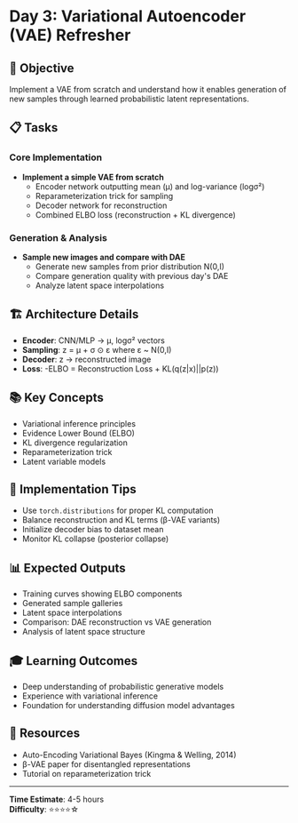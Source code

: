 # Day 3: Variational Autoencoder (VAE) Refresher

## 🎯 Objective
Implement a VAE from scratch and understand how it enables generation of new samples through learned probabilistic latent representations.

## 📋 Tasks

### Core Implementation
- **Implement a simple VAE from scratch**
  - Encoder network outputting mean (μ) and log-variance (logσ²)
  - Reparameterization trick for sampling
  - Decoder network for reconstruction
  - Combined ELBO loss (reconstruction + KL divergence)

### Generation & Analysis
- **Sample new images and compare with DAE**
  - Generate new samples from prior distribution N(0,I)
  - Compare generation quality with previous day's DAE
  - Analyze latent space interpolations

## 🏗️ Architecture Details
- **Encoder**: CNN/MLP → μ, logσ² vectors
- **Sampling**: z = μ + σ ⊙ ε where ε ~ N(0,I)
- **Decoder**: z → reconstructed image
- **Loss**: -ELBO = Reconstruction Loss + KL(q(z|x)||p(z))

## 📚 Key Concepts
- Variational inference principles
- Evidence Lower Bound (ELBO)
- KL divergence regularization
- Reparameterization trick
- Latent variable models

## 🔧 Implementation Tips
- Use `torch.distributions` for proper KL computation
- Balance reconstruction and KL terms (β-VAE variants)
- Initialize decoder bias to dataset mean
- Monitor KL collapse (posterior collapse)

## 📊 Expected Outputs
- Training curves showing ELBO components
- Generated sample galleries
- Latent space interpolations
- Comparison: DAE reconstruction vs VAE generation
- Analysis of latent space structure

## 🎓 Learning Outcomes
- Deep understanding of probabilistic generative models
- Experience with variational inference
- Foundation for understanding diffusion model advantages

## 📖 Resources
- Auto-Encoding Variational Bayes (Kingma & Welling, 2014)
- β-VAE paper for disentangled representations
- Tutorial on reparameterization trick

---
**Time Estimate**: 4-5 hours  
**Difficulty**: ⭐⭐⭐⭐☆